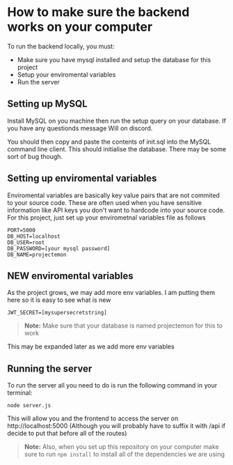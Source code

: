 # How to make sure the backend works on your computer #

To run the backend locally, you must:
- Make sure you have mysql installed and setup the database for this project
- Setup your enviromental variables
- Run the server

## Setting up MySQL ##
Install MySQL on you machine then run the setup query on your database. If you have any questionds message Will on discord.

You should then copy and paste the contents of init.sql into the MySQL command line client. This should initialise the database. There may be some sort of bug though.


## Setting up enviromental variables ##
Enviromental variables are basically key value pairs that are not commited to your source code. These are often used when you have sensitive information like API keys you don't want to hardcode into your source code. For this project, just set up your envirometnal variables file as follows

```
PORT=5000
DB_HOST=localhost
DB_USER=root
DB_PASSWORD=[your mysql password]
DB_NAME=projectemon
``` 

## NEW enviromental variables ##
As the project grows, we may add more env variables. I am putting them here so it is easy to see what is new
```
JWT_SECRET=[mysupersecretstring]
```

>**Note:** Make sure that your database is named projectemon for this to work

This may be expanded later as we add more env variables

## Running the server ##
To run the server all you need to do is run the following command in your terminal:

`node server.js`

This will allow you and the frontend to access the server on http://localhost:5000 (Although you will probably have to suffix it with /api if decide to put that before all of the routes)


>**Note:** Also, when you set up this repository on your computer make sure to run `npm install` to install all of the dependencies we are using